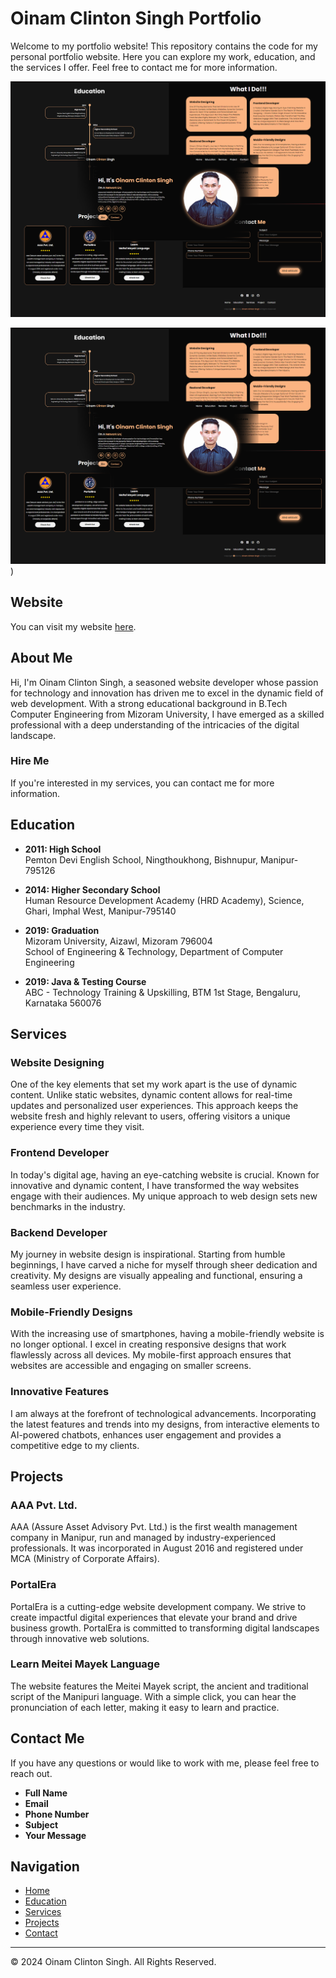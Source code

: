 # Oinam Clinton Singh Portfolio

Welcome to my portfolio website! This repository contains the code for my personal portfolio website. Here you can explore my work, education, and the services I offer. Feel free to contact me for more information.

![Alt text](https://github.com/oinamclintonsingh/Oinam-Clinton-Singh-Portfolio/blob/98caee12438599e5fd5e8a4edc69690f0b7129c5/assets/images/Oinam-Clinton-Singh-Portfolio.png)

![Alt text](https://github.com/oinamclintonsingh/Oinam-Clinton-Singh-Portfolio/blob/7546b48897a000eb17290c62afb4f7b09f30a5f5/assets/images/Oinam-Clinton-Singh-Portfolio.png))


## Website

You can visit my website [here](https://oinamclintonsingh.github.io/Oinam-Clinton-Singh-Portfolio/).

## About Me

Hi, I'm Oinam Clinton Singh, a seasoned website developer whose passion for technology and innovation has driven me to excel in the dynamic field of web development. With a strong educational background in B.Tech Computer Engineering from Mizoram University, I have emerged as a skilled professional with a deep understanding of the intricacies of the digital landscape.

### Hire Me

If you're interested in my services, you can contact me for more information.


## Education

- **2011: High School**  
  Pemton Devi English School, Ningthoukhong, Bishnupur, Manipur-795126

- **2014: Higher Secondary School**  
  Human Resource Development Academy (HRD Academy), Science, Ghari, Imphal West, Manipur-795140

- **2019: Graduation**  
  Mizoram University, Aizawl, Mizoram 796004  
  School of Engineering & Technology, Department of Computer Engineering

- **2019: Java & Testing Course**  
  ABC - Technology Training & Upskilling, BTM 1st Stage, Bengaluru, Karnataka 560076

## Services

### Website Designing

One of the key elements that set my work apart is the use of dynamic content. Unlike static websites, dynamic content allows for real-time updates and personalized user experiences. This approach keeps the website fresh and highly relevant to users, offering visitors a unique experience every time they visit.

### Frontend Developer

In today's digital age, having an eye-catching website is crucial. Known for innovative and dynamic content, I have transformed the way websites engage with their audiences. My unique approach to web design sets new benchmarks in the industry.

### Backend Developer

My journey in website design is inspirational. Starting from humble beginnings, I have carved a niche for myself through sheer dedication and creativity. My designs are visually appealing and functional, ensuring a seamless user experience.

### Mobile-Friendly Designs

With the increasing use of smartphones, having a mobile-friendly website is no longer optional. I excel in creating responsive designs that work flawlessly across all devices. My mobile-first approach ensures that websites are accessible and engaging on smaller screens.

### Innovative Features

I am always at the forefront of technological advancements. Incorporating the latest features and trends into my designs, from interactive elements to AI-powered chatbots, enhances user engagement and provides a competitive edge to my clients.

## Projects

### AAA Pvt. Ltd.

AAA (Assure Asset Advisory Pvt. Ltd.) is the first wealth management company in Manipur, run and managed by industry-experienced professionals. It was incorporated in August 2016 and registered under MCA (Ministry of Corporate Affairs).



### PortalEra

PortalEra is a cutting-edge website development company. We strive to create impactful digital experiences that elevate your brand and drive business growth. PortalEra is committed to transforming digital landscapes through innovative web solutions.



### Learn Meitei Mayek Language

The website features the Meitei Mayek script, the ancient and traditional script of the Manipuri language. With a simple click, you can hear the pronunciation of each letter, making it easy to learn and practice.



## Contact Me

If you have any questions or would like to work with me, please feel free to reach out.

- **Full Name**
- **Email**
- **Phone Number**
- **Subject**
- **Your Message**



## Navigation

- [Home](https://oinamclintonsingh.github.io/Oinam-Clinton-Singh-Portfolio/)
- [Education](https://oinamclintonsingh.github.io/Oinam-Clinton-Singh-Portfolio/#Education)
- [Services](https://oinamclintonsingh.github.io/Oinam-Clinton-Singh-Portfolio/#Services)
- [Projects](https://oinamclintonsingh.github.io/Oinam-Clinton-Singh-Portfolio/#Project)
- [Contact](https://oinamclintonsingh.github.io/Oinam-Clinton-Singh-Portfolio/#Contact)

---

© 2024 Oinam Clinton Singh. All Rights Reserved.
